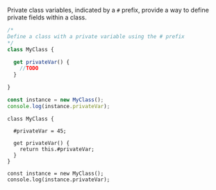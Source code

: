 Private class variables, indicated by a `#` prefix, provide a way to define private fields within a class.

```js
/*
Define a class with a private variable using the # prefix
*/
class MyClass {

  get privateVar() {
    //TODO
  }

}

const instance = new MyClass();
console.log(instance.privateVar);
```

```solution
class MyClass {

  #privateVar = 45;

  get privateVar() {
    return this.#privateVar;
  }
}

const instance = new MyClass();
console.log(instance.privateVar);
```